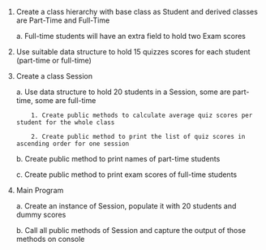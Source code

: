 1. Create a class hierarchy with base class as Student and derived classes are Part-Time and Full-Time

    a. Full-time students will have an extra field to hold two Exam scores

2. Use suitable data structure to hold 15 quizzes scores for each student (part-time or full-time)

3. Create a class Session

    a. Use data structure to hold 20 students in a Session, some are part-time, some are full-time

           1. Create public methods to calculate average quiz scores per student for the whole class

           2. Create public method to print the list of quiz scores in ascending order for one session

    b. Create public method to print names of part-time students

    c. Create public method to print exam scores of full-time students

4. Main Program

   a. Create an instance of Session, populate it with 20 students and dummy scores

   b. Call all public methods of Session and capture the output of those methods on console
